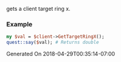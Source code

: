 gets a client target ring x.
### Example

```perl
my $val = $client->GetTargetRingX();
quest::say($val); # Returns double
```


Generated On 2018-04-29T00:35:14-07:00